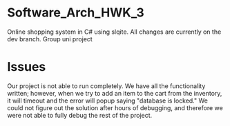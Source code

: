 # Software_Arch_HWK_3
Online shopping system in C# using slqite. All changes are currently on the dev branch. Group uni project 

# Issues
Our project is not able to run completely. We have all the functionality written; however, when we try to add an item to the cart 
from the inventory, it will timeout and the error will popup saying "database is locked." We could not figure out the
solution after hours of debugging, and therefore we were not able to fully debug the rest of the project.
